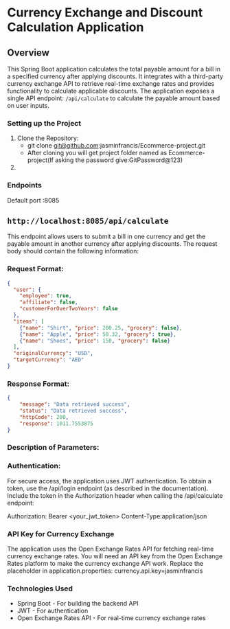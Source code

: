 # Currency Exchange and Discount Calculation Application

## Overview

This Spring Boot application calculates the total payable amount for a bill in a specified currency after applying discounts. It integrates with a third-party currency exchange API to retrieve real-time exchange rates and provides functionality to calculate applicable discounts. The application exposes a single API endpoint: `/api/calculate` to calculate the payable amount based on user inputs.

### Setting up the Project
1. Clone the Repository:
    *  git clone git@github.com:jasminfrancis/Ecommerce-project.git
    *  After cloning you will get project folder named as Ecommerce-project(If asking the password give:GitPassword@123)
2. 

### Endpoints
 
 Default port :8085
## `http://localhost:8085/api/calculate`

This endpoint allows users to submit a bill in one currency and get the payable amount in another currency after applying discounts. The request body should contain the following information:

### Request Format:
```json
{
  "user": {
    "employee": true,
    "affiliate": false,
    "customerForOverTwoYears": false
  },
  "items": [
    {"name": "Shirt", "price": 200.25, "grocery": false},
    {"name": "Apple", "price": 50.32, "grocery": true},
    {"name": "Shoes", "price": 150, "grocery": false}
  ],
  "originalCurrency": "USD",
  "targetCurrency": "AED"
}
```

 
### Response Format:
```json
{
    "message": "Data retrieved success",
    "status": "Data retrieved success",
    "httpCode": 200,
    "response": 1011.7553875
}
```
### Description of Parameters:



### Authentication:

For secure access, the application uses JWT authentication. To obtain a token, use the /api/login endpoint (as described in the documentation).
Include the token in the Authorization header when calling the /api/calculate endpoint:

Authorization: Bearer <your_jwt_token>
Content-Type:application/json

### API Key for Currency Exchange
The application uses the Open Exchange Rates API for fetching real-time currency exchange rates. You will need an API key from the Open Exchange Rates platform to make the currency exchange API work.
Replace the placeholder in application.properties:
currency.api.key=jasminfrancis


### Technologies Used
* Spring Boot - For building the backend API
* JWT - For authentication
* Open Exchange Rates API - For real-time currency exchange rates